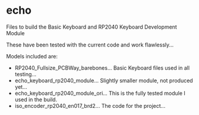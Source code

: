# echo
Files to build the Basic Keyboard and RP2040 Keyboard Development Module

These have been tested with the current code and work flawlessly...

Models included are: 
+ RP2040_Fullsize_PCBWay_barebones... Basic Keyboard files used in all testing...
+ echo_keyboard_rp2040_module... Slightly smaller module, not produced yet...
+ echo_keyboard_rp2040_module_ori... This is the fully tested module I used in the build. 
+ iso_encoder_rp2040_en017_brd2...   The code for the project...
